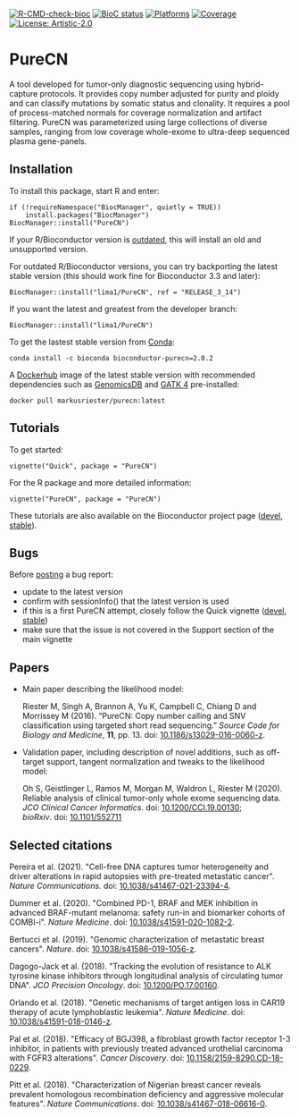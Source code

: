 [![R-CMD-check-bioc](https://github.com/lima1/PureCN/actions/workflows/check-bioc.yml/badge.svg)](https://github.com/lima1/PureCN/actions/workflows/check-bioc.yml)
[![BioC status](http://www.bioconductor.org/shields/build/release/bioc/PureCN.svg)](https://bioconductor.org/checkResults/release/bioc-LATEST/PureCN)
[![Platforms](http://www.bioconductor.org/shields/availability/release/PureCN.svg)](https://www.bioconductor.org/packages/release/bioc/html/PureCN.html#archives)
[![Coverage](https://img.shields.io/codecov/c/github/lima1/PureCN.svg)](https://codecov.io/gh/lima1/PureCN)
[![License: Artistic-2.0](https://img.shields.io/badge/License-Artistic%202.0-0298c3.svg)](https://opensource.org/licenses/Artistic-2.0) 

# PureCN

A tool developed for tumor-only diagnostic sequencing using hybrid-capture
protocols. It provides copy number adjusted for purity and ploidy and can
classify mutations by somatic status and clonality. It requires a pool of
process-matched normals for coverage normalization and artifact filtering.
PureCN was parameterized using large collections of diverse samples, ranging
from low coverage whole-exome to ultra-deep sequenced plasma gene-panels.

## Installation

To install this package, start R and enter:

```
if (!requireNamespace("BiocManager", quietly = TRUE))
    install.packages("BiocManager")
BiocManager::install("PureCN")
```

If your R/Bioconductor version is
[outdated](https://bioconductor.org/about/release-announcements/), this will
install an old and unsupported version.

For outdated R/Bioconductor versions, you can try backporting the latest stable
version (this should work fine for Bioconductor 3.3 and later):

```
BiocManager::install("lima1/PureCN", ref = "RELEASE_3_14")
```

If you want the latest and greatest from the developer branch:

```
BiocManager::install("lima1/PureCN")
```

To get the lastest stable version from
[Conda](https://anaconda.org/bioconda/bioconductor-purecn):

```
conda install -c bioconda bioconductor-purecn=2.0.2
```

A [Dockerhub](https://hub.docker.com/r/markusriester/purecn) image of the
latest stable version with recommended dependencies such as
[GenomicsDB](https://github.com/GenomicsDB/GenomicsDB) and
[GATK 4](https://github.com/broadinstitute/gatk) pre-installed:

```
docker pull markusriester/purecn:latest
```


## Tutorials

To get started:

```
vignette("Quick", package = "PureCN")
```

For the R package and more detailed information:

```
vignette("PureCN", package = "PureCN")
```

These tutorials are also available on the Bioconductor project page
([devel](https://bioconductor.org/packages/devel/bioc/html/PureCN.html),
[stable](https://doi.org/doi:10.18129/B9.bioc.PureCN)).

## Bugs

Before [posting](https://github.com/lima1/PureCN/issues) a bug report:

* update to the latest version 
* confirm with sessionInfo() that the latest version is used
* if this is a first PureCN attempt, closely follow the Quick vignette 
([devel](https://bioconductor.org/packages/devel/bioc/vignettes/PureCN/inst/doc/Quick.html),
[stable](https://bioconductor.org/packages/release/bioc/vignettes/PureCN/inst/doc/Quick.html))
* make sure that the issue is not covered in the Support section of the main
  vignette

## Papers

* Main paper describing the likelihood model:

    Riester M, Singh A, Brannon A, Yu K, Campbell C, Chiang D and Morrissey M
    (2016). “PureCN: Copy number calling and SNV classification using targeted
    short read sequencing.” _Source Code for Biology and Medicine_, **11**, pp. 13.
    doi: [10.1186/s13029-016-0060-z](https://doi.org/10.1186/s13029-016-0060-z).

* Validation paper, including description of novel additions, such as off-target
  support, tangent normalization and tweaks to the likelihood model:

    Oh S, Geistlinger L, Ramos M, Morgan M,  Waldron L, Riester M (2020).
    Reliable analysis of clinical tumor-only whole exome sequencing data.
    _JCO Clinical Cancer Informatics_. doi: [10.1200/CCI.19.00130](https://doi.org/10.1200/CCI.19.00130);  
    _bioRxiv_. doi: [10.1101/552711](https://doi.org/10.1101/552711)

## Selected citations

Pereira et al. (2021). "Cell-free DNA captures tumor heterogeneity and driver
alterations in rapid autopsies with pre-treated metastatic cancer". _Nature
Communications_. doi:
[10.1038/s41467-021-23394-4](https://doi.org/10.1038/s41467-021-23394-4).

Dummer et al. (2020). "Combined PD-1, BRAF and MEK inhibition in advanced
BRAF-mutant melanoma: safety run-in and biomarker cohorts of COMBI-i". _Nature
Medicine_. doi: [10.1038/s41591-020-1082-2](https://doi.org/10.1038/s41591-020-1082-2).

Bertucci et al. (2019). "Genomic characterization of metastatic breast cancers".
_Nature_. doi: [10.1038/s41586-019-1056-z](https://doi.org/10.1038/s41586-019-1056-z).

Dagogo-Jack et al. (2018). "Tracking the evolution of resistance to ALK tyrosine kinase
inhibitors through longitudinal analysis of circulating tumor DNA". _JCO
Precision Oncology_. doi:
[10.1200/PO.17.00160](https://doi.org/10.1200/PO.17.00160).

Orlando et al. (2018). "Genetic mechanisms of target antigen loss in CAR19 therapy of
acute lymphoblastic leukemia". _Nature Medicine_.
doi: [10.1038/s41591-018-0146-z](https://doi.org/10.1038/s41591-018-0146-z).

Pal et al. (2018). "Efficacy of BGJ398, a fibroblast growth factor receptor 1-3
inhibitor, in patients with previously treated advanced urothelial carcinoma
with FGFR3 alterations". _Cancer Discovery_. doi:
[10.1158/2159-8290.CD-18-0229](https://doi.org/10.1158/2159-8290.CD-18-0229).

Pitt et al. (2018). "Characterization of Nigerian breast cancer reveals
prevalent homologous recombination deficiency and aggressive molecular
features". _Nature Communications_. doi:
[10.1038/s41467-018-06616-0](https://doi.org/10.1038/s41467-018-06616-0).
